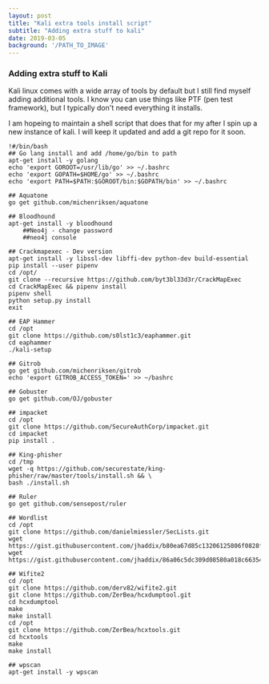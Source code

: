 ```yaml
---
layout: post
title: "Kali extra tools install script"
subtitle: "Adding extra stuff to kali"
date: 2019-03-05
background: '/PATH_TO_IMAGE'
---
```


### Adding extra stuff to Kali

Kali linux comes with a wide array of tools by default but I still find myself adding additional tools.  I know you can use things like PTF (pen test framework),
but I typically don't need everything it installs.

I am hopeing to maintain a shell script that does that for my after I spin up a new instance of kali. I will keep it updated and add a git repo for it soon.

```
!#/bin/bash
## Go lang install and add /home/go/bin to path
apt-get install -y golang
echo 'export GOROOT=/usr/lib/go' >> ~/.bashrc
echo 'export GOPATH=$HOME/go' >> ~/.bashrc
echo 'export PATH=$PATH:$GOROOT/bin:$GOPATH/bin' >> ~/.bashrc

## Aquatone
go get github.com/michenriksen/aquatone

## Bloodhound
apt-get install -y bloodhound
	##Neo4j - change password
	##neo4j console

## Crackmapexec - Dev version
apt-get install -y libssl-dev libffi-dev python-dev build-essential
pip install --user pipenv
cd /opt/
git clone --recursive https://github.com/byt3bl33d3r/CrackMapExec
cd CrackMapExec && pipenv install
pipenv shell
python setup.py install
exit

## EAP Hammer
cd /opt
git clone https://github.com/s0lst1c3/eaphammer.git
cd eaphammer
./kali-setup

## Gitrob
go get github.com/michenriksen/gitrob
echo 'export GITROB_ACCESS_TOKEN=' >> ~/bashrc

## Gobuster
go get github.com/OJ/gobuster

## impacket
cd /opt
git clone https://github.com/SecureAuthCorp/impacket.git
cd impacket
pip install .

## King-phisher
cd /tmp
wget -q https://github.com/securestate/king-phisher/raw/master/tools/install.sh && \
bash ./install.sh

## Ruler
go get github.com/sensepost/ruler

## Wordlist
cd /opt
git clone https://github.com/danielmiessler/SecLists.git
wget https://gist.githubusercontent.com/jhaddix/b80ea67d85c13206125806f0828f4d10/raw/c81a34fe84731430741e0463eb6076129c20c4c0/content_discovery_all.txt
wget https://gist.githubusercontent.com/jhaddix/86a06c5dc309d08580a018c66354a056/raw/96f4e51d96b2203f19f6381c8c545b278eaa0837/all.txt

## Wifite2
cd /opt
git clone https://github.com/derv82/wifite2.git
git clone https://github.com/ZerBea/hcxdumptool.git
cd hcxdumptool
make
make install
cd /opt
git clone https://github.com/ZerBea/hcxtools.git
cd hcxtools
make
make install

## wpscan
apt-get install -y wpscan
```